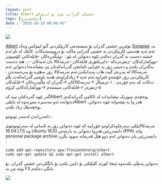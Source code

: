```yaml
---
layout: post
title: Albert خشتێکی گەڕانی نوێ بۆ لینوکس
tags: [ئێلێمێنتری]
date : "2016-10-19 08:40:45"
---
```


![](/gnulinux/images/Screenshot-17-2.jpg)



[Albert](https://github.com/ManuelSchneid3r/albert) نوێترین خشتی گەڕان بۆ سیستەمی کارپێکردنی گنو لینوکس وەک [Synapse](https://launchpad.net/synapse-project) ـە، ئەم ئەپە هەستی کارپێکردن بە خشتی گەڕانی ماکت بۆ درووستدەکات. کاتێک لە ناو ئەم خشتە دەست بە گەڕان دەکەن ئێوە دەتوانن لە نێو :
-وێبگەڕەکان
-فایلەکانی کۆمپیوتر
-بووکمارکەکان
-ژمێرەرەکە
-دایریکتۆری فایلەکان
-نەرمەکالا یان ئەپەکان
-… هتد
دەست بەگەڕان بکەن و دەبینی زۆر بە خێرایی ئامانجی گەڕانەکەتان پێ نیشاندەدا.دەتوانن ئەم نەرمەکالا لە پەڕەی گیت هاب پەیدابکەن.ئەم نەرمەکالا زۆر بەهێزە بۆ پەرەسەندن . کارپێکردنی زۆر خۆشەو خێراییە.ئەم ئەپە ۷ زیادکراوەی هەیە باوشی گەڕانەکەت بڵاو دەکات کە بەم جۆرەن :
۱-ترمیناڵ
۲-نەرمەکالاکان
۳-گەڕان لە ماڵپەڕەکان
۴-فایلەکان
۵-ژمێرەر
۶-فایلەکانی سیستەم
۷-بووکمارکەکانی کرۆم

گەر ئێوە گەرەکتان نییە کەAlbert بوخچەی میوزیک نیشانبدات لە ئاکامی گەڕانەکەی دەتوانەە ئەو مەسیرە بسڕنەوە لە پانێلیAlbert .هەر وا بە پێچەوانە ئێوە دەتوانن بوخچەیێک زیاد بکەن.

دامەزراندن لەسەر ئوبونتو :

نەرمەکالایێکی سەرچاوەکراوەو خۆڕاییە کە ئێوە دەتوانن زۆر بە ئاسانی لە سەرئوبونتوی 16.04 LTS وە Ubuntu 16.10 دایمەزرێنن.هەروا دەتوانن بە یارمەتی (PPA) واتە personal package archive دایمەزرێنن یان دەتوانن لەم دوو هێڵ فەرمانە سوود بگرن :

```shell
sudo add-apt-repository ppa:flexiondotorg/albert
sudo apt-get update && sudo apt-get install albert
```

دەتوانن پەنێڵی بکەنەوە ئینجا کورتە کلیلێکی بۆ دابین بکەن بۆ بانگکردنی خشتی گەڕان. بۆ وێنە من بە F3 بانگی دەکەم.



![](/gnulinux/images/000017.png)

 